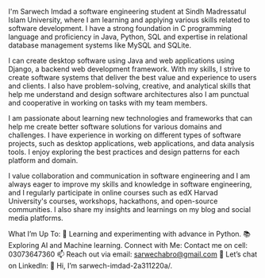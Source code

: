 I'm Sarwech Imdad a software engineering student at Sindh Madressatul Islam University, where I am learning and applying various skills related to software development. I have a strong foundation in C programming language and proficiency in Java, Python, SQL and expertise in relational database management systems like MySQL and SQLite.

I can create desktop software using Java and web applications using Django, a backend web development framework. With my skills, I strive to create software systems that deliver the best value and experience to users and clients. I also have problem-solving, creative, and analytical skills that help me understand and design software architectures also I am punctual and cooperative in working on tasks with my team members.

I am passionate about learning new technologies and frameworks that can help me create better software solutions for various domains and challenges.
I have experience in working on different types of software projects, such as desktop applications, web applications, and data analysis tools. I enjoy exploring the best practices and design patterns for each platform and domain.

I value collaboration and communication in software engineering and I am always eager to improve my skills and knowledge in software engineering, and I regularly participate in online courses such as edX Harvad University's courses, workshops, hackathons, and open-source communities. I also share my insights and learnings on my blog and social media platforms.

What I’m Up To:
🌱 Learning and experimenting with advance in Python.
📚 Exploring AI and Machine learning.
Connect with Me:
Contact me on cell: 03073647360
📫 Reach out via email: sarwechabro@gmail.com 
💬 Let’s chat on LinkedIn: 👋 Hi, I’m sarwech-imdad-2a311220a/.

<!---
SarwechAbro/SarwechAbro is a ✨ special ✨ repository because its `README.md` (this file) appears on your GitHub profile.
You can click the Preview link to take a look at your changes.
--->
